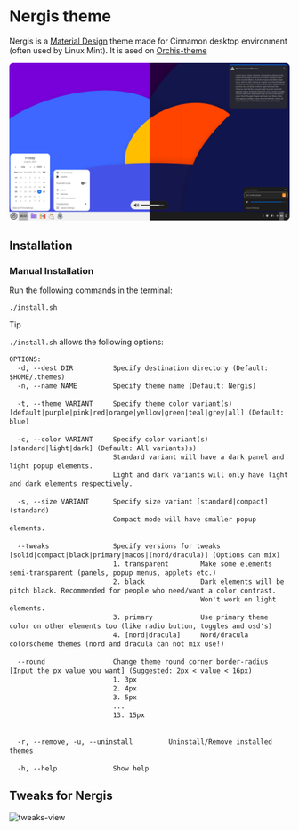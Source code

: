 # Nergis theme

Nergis is a [Material Design](https://material.io) theme made for Cinnamon desktop environment (often used by Linux Mint).
It is ased on [Orchis-theme](https://github.com/vinceliuice/Orchis-theme)

![screenshot](images/screenshot.png?raw=true)


## Installation

### Manual Installation

Run the following commands in the terminal:

```sh
./install.sh
```

> [!TIP]
> `./install.sh` allows the following options:

```
OPTIONS:
  -d, --dest DIR          Specify destination directory (Default: $HOME/.themes)
  -n, --name NAME         Specify theme name (Default: Nergis)

  -t, --theme VARIANT     Specify theme color variant(s) [default|purple|pink|red|orange|yellow|green|teal|grey|all] (Default: blue)

  -c, --color VARIANT     Specify color variant(s) [standard|light|dark] (Default: All variants)s)
                          Standard variant will have a dark panel and light popup elements.
                          Light and dark variants will only have light and dark elements respectively. 

  -s, --size VARIANT      Specify size variant [standard|compact] (standard)
                          Compact mode will have smaller popup elements.

  --tweaks                Specify versions for tweaks [solid|compact|black|primary|macos|(nord/dracula)] (Options can mix)
                          1. transparent        Make some elements semi-transparent (panels, popup menus, applets etc.)
                          2. black              Dark elements will be pitch black. Recommended for people who need/want a color contrast.
                                                Won't work on light elements.
                          3. primary            Use primary theme color on other elements too (like radio button, toggles and osd's)
                          4. [nord|dracula]     Nord/dracula colorscheme themes (nord and dracula can not mix use!)

  --round                 Change theme round corner border-radius [Input the px value you want] (Suggested: 2px < value < 16px)
                          1. 3px
                          2. 4px
                          3. 5px
                          ...
                          13. 15px


  -r, --remove, -u, --uninstall         Uninstall/Remove installed themes

  -h, --help              Show help
```

## Tweaks for Nergis

![tweaks-view](images/tweaks-view.png?raw=true)
